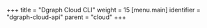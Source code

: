 +++
title = "Dgraph Cloud CLI"
weight = 15
[menu.main]
  identifier = "dgraph-cloud-api"
  parent = "cloud"
+++

